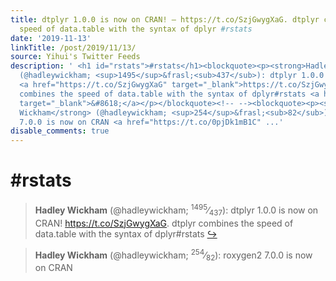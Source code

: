 ```yaml
---
title: dtplyr 1.0.0 is now on CRAN! — https://t.co/SzjGwygXaG. dtplyr combines the
  speed of data.table with the syntax of dplyr #rstats
date: '2019-11-13'
linkTitle: /post/2019/11/13/
source: Yihui's Twitter Feeds
description: ' <h1 id="rstats">#rstats</h1><blockquote><p><strong>Hadley Wickham</strong>
  (@hadleywickham; <sup>1495</sup>&frasl;<sub>437</sub>): dtplyr 1.0.0 is now on CRAN!
  <a href="https://t.co/SzjGwygXaG" target="_blank">https://t.co/SzjGwygXaG</a>. dtplyr
  combines the speed of data.table with the syntax of dplyr#rstats <a href="https://twitter.com/xieyihui/status/1194248851231821825"
  target="_blank">&#8618;</a></p></blockquote><!-- --><blockquote><p><strong>Hadley
  Wickham</strong> (@hadleywickham; <sup>254</sup>&frasl;<sub>82</sub>): roxygen2
  7.0.0 is now on CRAN <a href="https://t.co/0pjDk1mB1C" ...'
disable_comments: true
---
```

 <h1 id="rstats">#rstats</h1><blockquote><p><strong>Hadley Wickham</strong> (@hadleywickham; <sup>1495</sup>&frasl;<sub>437</sub>): dtplyr 1.0.0 is now on CRAN! <a href="https://t.co/SzjGwygXaG" target="_blank">https://t.co/SzjGwygXaG</a>. dtplyr combines the speed of data.table with the syntax of dplyr#rstats <a href="https://twitter.com/xieyihui/status/1194248851231821825" target="_blank">&#8618;</a></p></blockquote><!-- --><blockquote><p><strong>Hadley Wickham</strong> (@hadleywickham; <sup>254</sup>&frasl;<sub>82</sub>): roxygen2 7.0.0 is now on CRAN <a href="https://t.co/0pjDk1mB1C" ...